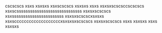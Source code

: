 cscscscs
xsxs
xsxsxs
xsxscscscs
xsxsxs
xsxs
xsxsxscscsccscscscs
xsxscsssssssssssssssssssssssssssss
xsxsxscscscs
xsxsssssssssssssssssssssss
xsxsxscscscxsxsxs
xsxscccccccccccccccccccxsxsxsxscscscs
xsxsxscscscs
xsxs
xsxsxs
xsxs
xsxsxs
